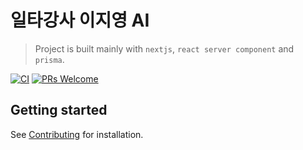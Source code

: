 # 일타강사 이지영 AI

> Project is built mainly with `nextjs`, `react server component` and `prisma`.

[![CI](https://github.com/prisma-korea/prisma-nextjs-rsc/actions/workflows/ci.yml/badge.svg)](https://github.com/prisma-korea/prisma-nextjs-rsc/actions/workflows/ci.yml)
[![PRs Welcome](https://img.shields.io/badge/PRs-welcome-brightgreen.svg?style=flat-square)](CONTRIBUTING.md)

## Getting started

See [Contributing](./CONTRIBUTING.md) for installation.